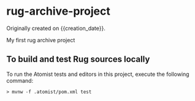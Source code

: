 rug-archive-project
===========================

Originally created on {{creation_date}}.

My first rug archive project

To build and test Rug sources locally
--------------

To run the Atomist tests and editors in this project, execute the following command:

```shell
> mvnw -f .atomist/pom.xml test
```
